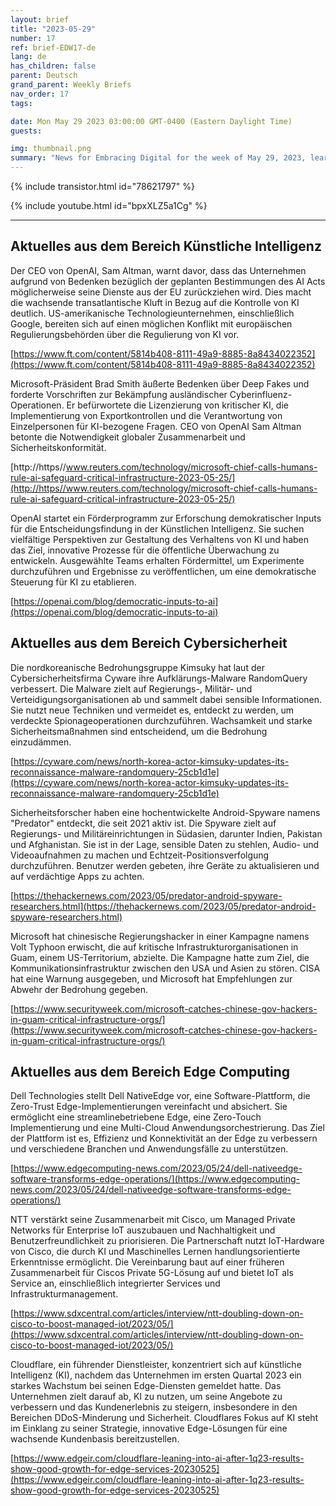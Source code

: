 ```yaml
---
layout: brief
title: "2023-05-29"
number: 17
ref: brief-EDW17-de
lang: de
has_children: false
parent: Deutsch
grand_parent: Weekly Briefs
nav_order: 17
tags:

date: Mon May 29 2023 03:00:00 GMT-0400 (Eastern Daylight Time)
guests:

img: thumbnail.png
summary: "News for Embracing Digital for the week of May 29, 2023, learn about more regulations for AI, increased nation-state cyber attacks, and edge computing investments."
---
```


{% include transistor.html id="78621797" %}



{% include youtube.html id="bpxXLZ5a1Cg" %}

---

## Aktuelles aus dem Bereich Künstliche Intelligenz

Der CEO von OpenAI, Sam Altman, warnt davor, dass das Unternehmen aufgrund von Bedenken bezüglich der geplanten Bestimmungen des AI Acts möglicherweise seine Dienste aus der EU zurückziehen wird. Dies macht die wachsende transatlantische Kluft in Bezug auf die Kontrolle von KI deutlich. US-amerikanische Technologieunternehmen, einschließlich Google, bereiten sich auf einen möglichen Konflikt mit europäischen Regulierungsbehörden über die Regulierung von KI vor.

[https://www.ft.com/content/5814b408-8111-49a9-8885-8a8434022352](https://www.ft.com/content/5814b408-8111-49a9-8885-8a8434022352)

Microsoft-Präsident Brad Smith äußerte Bedenken über Deep Fakes und forderte Vorschriften zur Bekämpfung ausländischer Cyberinfluenz-Operationen. Er befürwortete die Lizenzierung von kritischer KI, die Implementierung von Exportkontrollen und die Verantwortung von Einzelpersonen für KI-bezogene Fragen. CEO von OpenAI Sam Altman betonte die Notwendigkeit globaler Zusammenarbeit und Sicherheitskonformität.

[http://https//www.reuters.com/technology/microsoft-chief-calls-humans-rule-ai-safeguard-critical-infrastructure-2023-05-25/](http://https//www.reuters.com/technology/microsoft-chief-calls-humans-rule-ai-safeguard-critical-infrastructure-2023-05-25/)

OpenAI startet ein Förderprogramm zur Erforschung demokratischer Inputs für die Entscheidungsfindung in der Künstlichen Intelligenz. Sie suchen vielfältige Perspektiven zur Gestaltung des Verhaltens von KI und haben das Ziel, innovative Prozesse für die öffentliche Überwachung zu entwickeln. Ausgewählte Teams erhalten Fördermittel, um Experimente durchzuführen und Ergebnisse zu veröffentlichen, um eine demokratische Steuerung für KI zu etablieren.

[https://openai.com/blog/democratic-inputs-to-ai](https://openai.com/blog/democratic-inputs-to-ai)

## Aktuelles aus dem Bereich Cybersicherheit

Die nordkoreanische Bedrohungsgruppe Kimsuky hat laut der Cybersicherheitsfirma Cyware ihre Aufklärungs-Malware RandomQuery verbessert. Die Malware zielt auf Regierungs-, Militär- und Verteidigungsorganisationen ab und sammelt dabei sensible Informationen. Sie nutzt neue Techniken und vermeidet es, entdeckt zu werden, um verdeckte Spionageoperationen durchzuführen. Wachsamkeit und starke Sicherheitsmaßnahmen sind entscheidend, um die Bedrohung einzudämmen.

[https://cyware.com/news/north-korea-actor-kimsuky-updates-its-reconnaissance-malware-randomquery-25cb1d1e](https://cyware.com/news/north-korea-actor-kimsuky-updates-its-reconnaissance-malware-randomquery-25cb1d1e)

Sicherheitsforscher haben eine hochentwickelte Android-Spyware namens "Predator" entdeckt, die seit 2021 aktiv ist. Die Spyware zielt auf Regierungs- und Militäreinrichtungen in Südasien, darunter Indien, Pakistan und Afghanistan. Sie ist in der Lage, sensible Daten zu stehlen, Audio- und Videoaufnahmen zu machen und Echtzeit-Positionsverfolgung durchzuführen. Benutzer werden gebeten, ihre Geräte zu aktualisieren und auf verdächtige Apps zu achten.

[https://thehackernews.com/2023/05/predator-android-spyware-researchers.html](https://thehackernews.com/2023/05/predator-android-spyware-researchers.html)

Microsoft hat chinesische Regierungshacker in einer Kampagne namens Volt Typhoon erwischt, die auf kritische Infrastrukturorganisationen in Guam, einem US-Territorium, abzielte. Die Kampagne hatte zum Ziel, die Kommunikationsinfrastruktur zwischen den USA und Asien zu stören. CISA hat eine Warnung ausgegeben, und Microsoft hat Empfehlungen zur Abwehr der Bedrohung gegeben.

[https://www.securityweek.com/microsoft-catches-chinese-gov-hackers-in-guam-critical-infrastructure-orgs/](https://www.securityweek.com/microsoft-catches-chinese-gov-hackers-in-guam-critical-infrastructure-orgs/)

## Aktuelles aus dem Bereich Edge Computing

Dell Technologies stellt Dell NativeEdge vor, eine Software-Plattform, die Zero-Trust Edge-Implementierungen vereinfacht und absichert. Sie ermöglicht eine streamlinebetriebene Edge, eine Zero-Touch Implementierung und eine Multi-Cloud Anwendungsorchestrierung. Das Ziel der Plattform ist es, Effizienz und Konnektivität an der Edge zu verbessern und verschiedene Branchen und Anwendungsfälle zu unterstützen.

[https://www.edgecomputing-news.com/2023/05/24/dell-nativeedge-software-transforms-edge-operations/](https://www.edgecomputing-news.com/2023/05/24/dell-nativeedge-software-transforms-edge-operations/)

NTT verstärkt seine Zusammenarbeit mit Cisco, um Managed Private Networks für Enterprise IoT auszubauen und Nachhaltigkeit und Benutzerfreundlichkeit zu priorisieren. Die Partnerschaft nutzt IoT-Hardware von Cisco, die durch KI und Maschinelles Lernen handlungsorientierte Erkenntnisse ermöglicht. Die Vereinbarung baut auf einer früheren Zusammenarbeit für Ciscos Private 5G-Lösung auf und bietet IoT als Service an, einschließlich integrierter Services und Infrastrukturmanagement.

[https://www.sdxcentral.com/articles/interview/ntt-doubling-down-on-cisco-to-boost-managed-iot/2023/05/](https://www.sdxcentral.com/articles/interview/ntt-doubling-down-on-cisco-to-boost-managed-iot/2023/05/)

Cloudflare, ein führender Dienstleister, konzentriert sich auf künstliche Intelligenz (KI), nachdem das Unternehmen im ersten Quartal 2023 ein starkes Wachstum bei seinen Edge-Diensten gemeldet hatte. Das Unternehmen zielt darauf ab, KI zu nutzen, um seine Angebote zu verbessern und das Kundenerlebnis zu steigern, insbesondere in den Bereichen DDoS-Minderung und Sicherheit. Cloudflares Fokus auf KI steht im Einklang zu seiner Strategie, innovative Edge-Lösungen für eine wachsende Kundenbasis bereitzustellen.

[https://www.edgeir.com/cloudflare-leaning-into-ai-after-1q23-results-show-good-growth-for-edge-services-20230525](https://www.edgeir.com/cloudflare-leaning-into-ai-after-1q23-results-show-good-growth-for-edge-services-20230525)



